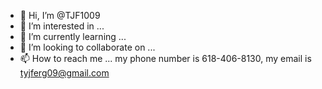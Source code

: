- 👋 Hi, I’m @TJF1009
- 👀 I’m interested in ...
- 🌱 I’m currently learning ...
- 💞️ I’m looking to collaborate on ...
- 📫 How to reach me ... my phone number is 618-406-8130,  my email is tyjferg09@gmail.com

<!---
TJF1009/TJF1009 is a ✨ special ✨ repository because its `README.md` (this file) appears on your GitHub profile.
You can click the Preview link to take a look at your changes.
--->
